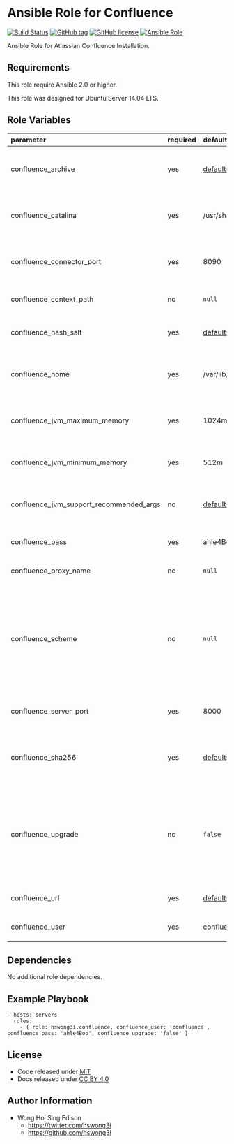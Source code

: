 Ansible Role for Confluence
===========================

[![Build Status](https://travis-ci.org/pantarei/ansible-role-confluence.svg?branch=master)](https://travis-ci.org/pantarei/ansible-role-confluence)
[![GitHub tag](https://img.shields.io/github/tag/pantarei/ansible-role-confluence.svg)](https://github.com/pantarei/ansible-role-confluence)
[![GitHub license](https://img.shields.io/github/license/pantarei/ansible-role-confluence.svg)](https://github.com/pantarei/ansible-role-confluence/blob/master/LICENSE)
[![Ansible Role](https://img.shields.io/ansible/role/5990.svg)](https://galaxy.ansible.com/detail#/role/5990)

Ansible Role for Atlassian Confluence Installation.

Requirements
------------

This role require Ansible 2.0 or higher.

This role was designed for Ubuntu Server 14.04 LTS.

Role Variables
--------------

<table>
<colgroup>
<col width="20%" />
<col width="20%" />
<col width="20%" />
<col width="20%" />
<col width="20%" />
</colgroup>
<thead>
<tr class="header">
<th align="left">parameter</th>
<th align="left">required</th>
<th align="left">default</th>
<th align="left">choices</th>
<th align="left">comments</th>
</tr>
</thead>
<tbody>
<tr class="odd">
<td align="left">confluence_archive</td>
<td align="left">yes</td>
<td align="left"><a href="https://github.com/pantarei/ansible-role-confluence/blob/master/defaults/main.yml">defaults/main.yml</a></td>
<td align="left"></td>
<td align="left">Download archive filename for cache during (re)install.</td>
</tr>
<tr class="even">
<td align="left">confluence_catalina</td>
<td align="left">yes</td>
<td align="left">/usr/share/confluence</td>
<td align="left"></td>
<td align="left">Location for the Confluence installation directory.</td>
</tr>
<tr class="odd">
<td align="left">confluence_connector_port</td>
<td align="left">yes</td>
<td align="left">8090</td>
<td align="left"></td>
<td align="left">Confluence Apache Tomcat connector port.</td>
</tr>
<tr class="even">
<td align="left">confluence_context_path</td>
<td align="left">no</td>
<td align="left"><code>null</code></td>
<td align="left"></td>
<td align="left">Pass value as <code>path</code> to <a href="https://github.com/pantarei/ansible-role-confluence/blob/master/templates/usr/share/confluence/conf/server.xml.j2">template</a>.</td>
</tr>
<tr class="odd">
<td align="left">confluence_hash_salt</td>
<td align="left">yes</td>
<td align="left"><a href="https://github.com/pantarei/ansible-role-confluence/blob/master/defaults/main.yml">defaults/main.yml</a></td>
<td align="left"></td>
<td align="left">Specific password hash salt for sha512.</td>
</tr>
<tr class="even">
<td align="left">confluence_home</td>
<td align="left">yes</td>
<td align="left">/var/lib/confluence</td>
<td align="left"></td>
<td align="left">Location for the Confluence home directory.</td>
</tr>
<tr class="odd">
<td align="left">confluence_jvm_maximum_memory</td>
<td align="left">yes</td>
<td align="left">1024m</td>
<td align="left"></td>
<td align="left">Confluence JVM maximum memory usage.</td>
</tr>
<tr class="even">
<td align="left">confluence_jvm_minimum_memory</td>
<td align="left">yes</td>
<td align="left">512m</td>
<td align="left"></td>
<td align="left">Confluence JVM minimum memory usage.</td>
</tr>
<tr class="odd">
<td align="left">confluence_jvm_support_recommended_args</td>
<td align="left">no</td>
<td align="left"><a href="https://github.com/pantarei/ansible-role-confluence/blob/master/defaults/main.yml">defaults/main.yml</a></td>
<td align="left"></td>
<td align="left">Atlassian Support recommended JVM arguments.</td>
</tr>
<tr class="even">
<td align="left">confluence_pass</td>
<td align="left">yes</td>
<td align="left">ahle4Boo</td>
<td align="left"></td>
<td align="left">Password for Confluence system user.</td>
</tr>
<tr class="odd">
<td align="left">confluence_proxy_name</td>
<td align="left">no</td>
<td align="left"><code>null</code></td>
<td align="left"></td>
<td align="left">Pass value as <code>proxyName</code> to <a href="https://github.com/pantarei/ansible-role-confluence/blob/master/templates/usr/share/confluence/conf/server.xml.j2">template</a>.</td>
</tr>
<tr class="even">
<td align="left">confluence_scheme</td>
<td align="left">no</td>
<td align="left"><code>null</code></td>
<td align="left"><ul>
<li><code>null</code></li>
<li>http</li>
<li>https</li>
</ul></td>
<td align="left">Install Confluence in standalone mode if <code>null</code>, or integrating with Apache using HTTP if <code>http</code>, or integrating with Apache using HTTPS if <code>https</code>.</td>
</tr>
<tr class="odd">
<td align="left">confluence_server_port</td>
<td align="left">yes</td>
<td align="left">8000</td>
<td align="left"></td>
<td align="left">Confluence Apache Tomcat server port.</td>
</tr>
<tr class="even">
<td align="left">confluence_sha256</td>
<td align="left">yes</td>
<td align="left"><a href="https://github.com/pantarei/ansible-role-confluence/blob/master/defaults/main.yml">defaults/main.yml</a></td>
<td align="left"></td>
<td align="left">Download archive sha256 checksum for cache during (re)install.</td>
</tr>
<tr class="odd">
<td align="left">confluence_upgrade</td>
<td align="left">no</td>
<td align="left"><code>false</code></td>
<td align="left"><ul>
<li><code>true</code></li>
<li><code>false</code></li>
</ul></td>
<td align="left">If <code>true</code>, trigger upgrade by stop existing Confluence service, purge existing Confluence installation direcoty before normal tasks.</td>
</tr>
<tr class="even">
<td align="left">confluence_url</td>
<td align="left">yes</td>
<td align="left"><a href="https://github.com/pantarei/ansible-role-confluence/blob/master/defaults/main.yml">defaults/main.yml</a></td>
<td align="left"></td>
<td align="left">URL for download archive.</td>
</tr>
<tr class="odd">
<td align="left">confluence_user</td>
<td align="left">yes</td>
<td align="left">confluence</td>
<td align="left"></td>
<td align="left">Username for Confluence system user.</td>
</tr>
</tbody>
</table>

Dependencies
------------

No additional role dependencies.

Example Playbook
----------------

    - hosts: servers
      roles:
        - { role: hswong3i.confluence, confluence_user: 'confluence', confluence_pass: 'ahle4Boo', confluence_upgrade: 'false' }

License
-------

-   Code released under [MIT](https://github.com/pantarei/ansible-role-confluence/blob/master/LICENSE)
-   Docs released under [CC BY 4.0](http://creativecommons.org/licenses/by/4.0/)

Author Information
------------------

-   Wong Hoi Sing Edison
    -   <https://twitter.com/hswong3i>
    -   <https://github.com/hswong3i>


